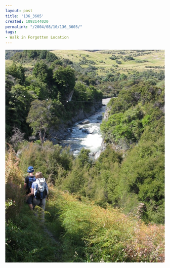 ```yaml
---
layout: post
title: '136_3605'
created: 1092144020
permalink: "/2004/08/10/136_3605/"
tags:
- Walk in Forgotten Location
---
```


<img src="/image/images/136_3605-1235.jpg"/>

